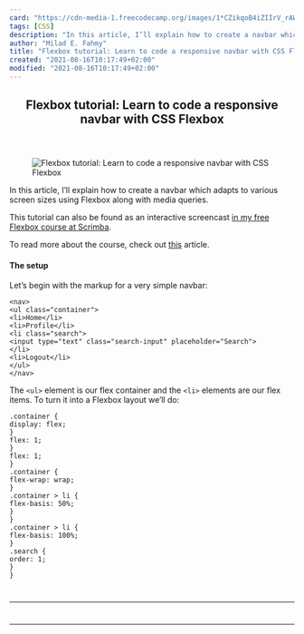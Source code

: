 ```yaml
---
card: "https://cdn-media-1.freecodecamp.org/images/1*CZikqoB4iZIIrV_rAW_qdg.gif"
tags: [CSS]
description: "In this article, I’ll explain how to create a navbar which ad"
author: "Milad E. Fahmy"
title: "Flexbox tutorial: Learn to code a responsive navbar with CSS Flexbox"
created: "2021-08-16T10:17:49+02:00"
modified: "2021-08-16T10:17:49+02:00"
---
```

<div class="site-wrapper">
<main id="site-main" class="site-main outer">
<div class="inner">
<article class="post-full post tag-css tag-tech tag-programming tag-web-development tag-design ">
<header class="post-full-header">
<h1 class="post-full-title">Flexbox tutorial: Learn to code a responsive navbar with CSS Flexbox</h1>
</header>
<figure class="post-full-image">
<picture>
<source media="(max-width: 700px)" sizes="1px" srcset="data:image/gif;base64,R0lGODlhAQABAIAAAAAAAP///yH5BAEAAAAALAAAAAABAAEAAAIBRAA7 1w">
<source media="(min-width: 701px)" sizes="(max-width: 800px) 400px,
(max-width: 1170px) 700px,
1400px" srcset="https://cdn-media-1.freecodecamp.org/images/1*CZikqoB4iZIIrV_rAW_qdg.gif 300w,
https://cdn-media-1.freecodecamp.org/images/1*CZikqoB4iZIIrV_rAW_qdg.gif 600w,
https://cdn-media-1.freecodecamp.org/images/1*CZikqoB4iZIIrV_rAW_qdg.gif 1000w,
https://cdn-media-1.freecodecamp.org/images/1*CZikqoB4iZIIrV_rAW_qdg.gif 2000w">
<img onerror="this.style.display='none'" src="https://cdn-media-1.freecodecamp.org/images/1*CZikqoB4iZIIrV_rAW_qdg.gif" alt="Flexbox tutorial: Learn to code a responsive navbar with CSS Flexbox">
</picture>
</figure>
<section class="post-full-content">
<div class="post-content">
<p>In this article, I’ll explain how to create a navbar which adapts to various screen sizes using Flexbox along with media queries.</p><p>This tutorial can also be found as an interactive screencast <a href="https://scrimba.com/g/gflexbox?utm_source=freecodecamp.org&amp;utm_medium=referral&amp;utm_campaign=gflexbox_tutorial_article">in my free Flexbox course at Scrimba</a>.</p><p>To read more about the course, check out <a href="https://medium.freecodecamp.org/i-just-launched-a-free-full-length-flexbox-course-where-you-can-build-projects-interactively-1860e3d3c4af">this</a> article.</p><h4 id="the-setup">The setup</h4><p>Let’s begin with the markup for a very simple navbar:</p><pre><code class="language-html">&lt;nav&gt;
&lt;ul class="container"&gt;
&lt;li&gt;Home&lt;/li&gt;
&lt;li&gt;Profile&lt;/li&gt;
&lt;li class="search"&gt;
&lt;input type="text" class="search-input" placeholder="Search"&gt;
&lt;/li&gt;
&lt;li&gt;Logout&lt;/li&gt;
&lt;/ul&gt;
&lt;/nav&gt;
</code></pre><p>The <code>&lt;ul&gt;</code> element is our flex container and the <code>&lt;li&gt;</code> elements are our flex items. To turn it into a Flexbox layout we’ll do:</p><pre><code class="language-css">.container {
display: flex;
}
flex: 1;
}
flex: 1;
}
.container {
flex-wrap: wrap;
}
.container &gt; li {
flex-basis: 50%;
}
}
.container &gt; li {
flex-basis: 100%;
}
.search {
order: 1;
}
}
</div>
<hr>
<hr>
</section>
</article>
</div>
</main>
</div>
<!-- Google Tag Manager (noscript) -->
<!-- End Google Tag Manager (noscript) -->
